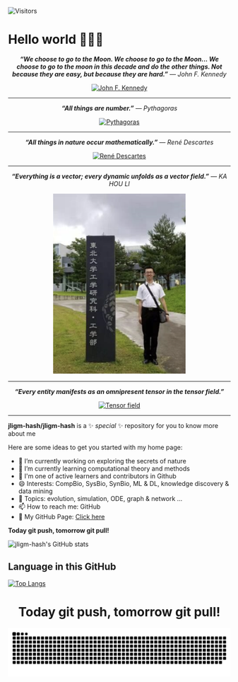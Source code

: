 <!-- ![visitor badge](https://visitor-badge.glitch.me/badge?page_id=jligm.visitor-badge) -->


![Visitors](https://api.visitorbadge.io/api/daily?path=https%3A%2F%2Fgithub.com%2Fjligm-hash&labelColor=%23dce775&countColor=%2337d67a&style=flat)

<!-- 
[![Visitors](https://api.visitorbadge.io/api/daily?path=https%3A%2F%2Fgithub.com%2Fjligm-hash&labelColor=%23dce775&countColor=%2337d67a&style=flat)](https://visitorbadge.io/status?path=https%3A%2F%2Fgithub.com%2Fjligm-hash)

<p align="center">
<a href="https://visitorbadge.io/status?path=https%3A%2F%2Fgithub.com%2Fjligm-hash"><img src="https://api.visitorbadge.io/api/daily?path=https%3A%2F%2Fgithub.com%2Fjligm-hash&labelColor=%23dce775&countColor=%2337d67a&style=flat" /></a>
</p> -->

# Hello world 👋👋👋

<!-- ***“We choose to go to the Moon. We choose to go to the Moon... We choose to go to the moon in this decade and do the other things. Not because they are easy, but because they are hard.”*** ― *John F. Kennedy* -->

<p align="center">
<strong><em>“We choose to go to the Moon. We choose to go to the Moon... We choose to go to the moon in this decade and do the other things. Not because they are easy, but because they are hard.”</em></strong> ― <em>John F. Kennedy</em>
</p>


<p align="center">
  <a href="https://en.wikipedia.org/wiki/File:John_F._Kennedy_speaks_at_Rice_University.jpg">
  <img src="https://upload.wikimedia.org/wikipedia/commons/5/56/John_F._Kennedy_speaks_at_Rice_University.jpg" alt="John F. Kennedy" width="200" >
   </a>
</p>



---

<!-- ***“All things are number.”*** ― *Pythagoras*  -->


<p align="center">
<strong><em>“All things are number.”</em></strong> ― <em>Pythagoras</em>
</p>


<p align="center">
  <a href="https://en.wikipedia.org/wiki/File:Pythagoras_in_Thomas_Stanley_History_of_Philosophy.jpg">
  <img src="https://upload.wikimedia.org/wikipedia/commons/7/7f/Pythagoras_in_Thomas_Stanley_History_of_Philosophy.jpg" alt="Pythagoras" width="200" >
   </a>
</p>



---

<!-- But in my opinion, all things in nature occur mathematically. -->

<p align="center">
<strong><em>“All things in nature occur mathematically.”</em></strong> ― <em>René Descartes</em>
</p>

<p align="center">
  <a href="https://commons.wikimedia.org/wiki/File:Frans_Hals_-_Portret_van_Ren%C3%A9_Descartes.jpg">
  <img src="https://upload.wikimedia.org/wikipedia/commons/7/73/Frans_Hals_-_Portret_van_Ren%C3%A9_Descartes.jpg" alt="René Descartes" width="200" >
   </a>
</p>

---

<!-- But in my opinion, all things could be vectors. -->

<p align="center">
<strong><em>“Everything is a vector; every dynamic unfolds as a vector field.”</em></strong> ― <em>KA HOU LI</em>
</p>

<p align="center">
  
  <a href="https://github.com/jligm-hash">
  <img src="src/khL.png" alt="KA HOU LI" width="300" >
  </a>
</p>


---


<p align="center">
<strong><em>“Every entity manifests as an omnipresent tensor in the tensor field.”</em></strong>
</p>

<p align="center">
  
  <a href="https://upload.wikimedia.org/wikipedia/commons/7/72/Tensor_field.png">
  <img src="https://upload.wikimedia.org/wikipedia/commons/7/72/Tensor_field.png" alt="Tensor field" width="600" >
   </a>


</p>

---

**jligm-hash/jligm-hash** is a ✨ _special_ ✨ repository for you to know more about me

Here are some ideas to get you started with my home page:

- 🔭 I’m currently working on exploring the secrets of nature
- 🌱 I’m currently learning computational theory and methods
- 👯 I'm one of active learners and contributors in Github
- 😄 Interests: CompBio, SysBio, SynBio, ML & DL, knowledge discovery & data mining
- 💬 Topics: evolution, simulation, ODE, graph & network ...
- 📫 How to reach me: GitHub
- 🍎 My GitHub Page: [Click here](https://jligm-hash.github.io/)

<!--
because its `README.md` (this file) appears on your GitHub profile.
- 🤔 I’m looking for help with ...
- ⚡ Fun fact: ...
-
- -->

**Today git push, tomorrow git pull!**

![jligm-hash's GitHub stats](https://github-readme-stats.vercel.app/api?username=jligm-hash&show_icons=true&theme=tokyonight)



## Language in this GitHub
[![Top Langs](https://github-readme-stats.vercel.app/api/top-langs/?username=jligm-hash&layout=compact)](https://github.com/anuraghazra/github-readme-stats)

<h1 align="center"> Today git push, tomorrow git pull! </h1>

![github-contribution](./src/github-user-contribution220128.svg)

<!-- <div align="center">
  <img align="center" alt="./src/github-user-contribution220128.svg" src="https://raw.githubusercontent.com/jligm-hash/jligm-hash/output/github-user-contribution.svg" />
</div> -->

